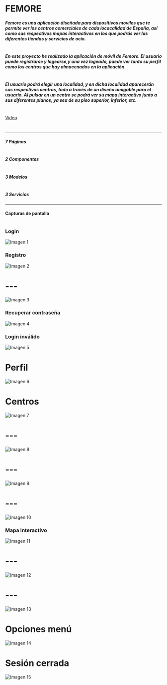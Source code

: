 # **FEMORE**
##### Femore es una aplicación diseñada para dispositivos móviles que te permite ver los centros comerciales de cada locacalidad de España, así como sus respectivos mapas interactivos en los que podrás ver las diferentes tiendas y servicios de ocio.
#
##### En este proyecto he realizado la aplicación de móvil de Femore. El usuario puede registrarse y logearse,y una vez logeado, puede ver tanto su perfil como los centros que hay almacenados en la aplicación.
#
##### El usuario podrá elegir una localidad, y en dicha localidad aparecerán sus respectivos centros, todo a través de un diseño amigable para el usuario. Al pulsar en un centro se podrá ver su mapa interactivo junto a sus diferentes planos, ya sea de su piso superior, inferior, etc.
#
[Video](https://youtu.be/Hms9DmWJBOg)
#
---
##### 7 Páginas
#
##### 2 Componentes
#
##### 3 Modelos
#
##### 3 Servicios
###
---
#### Capturas de pantalla
#
### Login
![Imagen 1](https://cdn.discordapp.com/attachments/393868752086761475/919273649280782387/unknown.png)
### Registro
![Imagen 2](https://cdn.discordapp.com/attachments/393868752086761475/919273829400977479/unknown.png)
# ---
![Imagen 3](https://cdn.discordapp.com/attachments/393868752086761475/919274049580970034/unknown.png)
### Recuperar contraseña
![Imagen 4](https://cdn.discordapp.com/attachments/393868752086761475/919274117184765982/unknown.png)
### Login inválido
![Imagen 5](https://cdn.discordapp.com/attachments/393868752086761475/919274224441516132/unknown.png)
# Perfil
![Imagen 6](https://cdn.discordapp.com/attachments/393868752086761475/919275281708118056/unknown.png)
# Centros
![Imagen 7](https://cdn.discordapp.com/attachments/393868752086761475/919275334019461160/unknown.png)
# ---
![Imagen 8](https://cdn.discordapp.com/attachments/393868752086761475/919275415615455262/unknown.png)
# ---
![Imagen 9](https://cdn.discordapp.com/attachments/393868752086761475/919275493239447622/unknown.png)
# ---
![Imagen 10](https://cdn.discordapp.com/attachments/393868752086761475/919275538235920434/unknown.png)
### Mapa Interactivo
![Imagen 11](https://cdn.discordapp.com/attachments/393868752086761475/919276018127212675/unknown.png)
# ---
![Imagen 12](https://cdn.discordapp.com/attachments/393868752086761475/919276055322324992/unknown.png)
# ---
![Imagen 13](https://cdn.discordapp.com/attachments/393868752086761475/919276091397513246/unknown.png)
# Opciones menú
![Imagen 14](https://cdn.discordapp.com/attachments/393868752086761475/919276162964918272/unknown.png)
# Sesión cerrada
![Imagen 15](https://cdn.discordapp.com/attachments/393868752086761475/919276196666150932/unknown.png)
